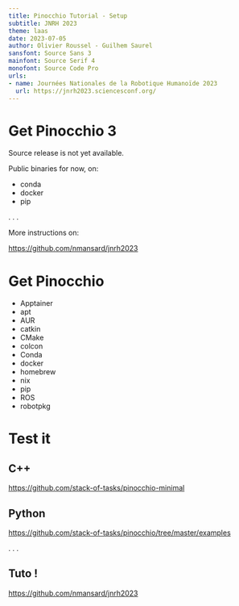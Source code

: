 ```yaml
---
title: Pinocchio Tutorial - Setup
subtitle: JNRH 2023
theme: laas
date: 2023-07-05
author: Olivier Roussel - Guilhem Saurel
sansfont: Source Sans 3
mainfont: Source Serif 4
monofont: Source Code Pro
urls:
- name: Journées Nationales de la Robotique Humanoïde 2023
  url: https://jnrh2023.sciencesconf.org/
---
```


# Get Pinocchio 3

Source release is not yet available.

Public binaries for now, on:

- conda
- docker
- pip

. . .

More instructions on:

<https://github.com/nmansard/jnrh2023>

# Get Pinocchio

- Apptainer
- apt
- AUR
- catkin
- CMake
- colcon
- Conda
- docker
- homebrew
- nix
- pip
- ROS
- robotpkg

# Test it

## C++

<https://github.com/stack-of-tasks/pinocchio-minimal>

## Python

<https://github.com/stack-of-tasks/pinocchio/tree/master/examples>

. . .

## Tuto !

<https://github.com/nmansard/jnrh2023>
